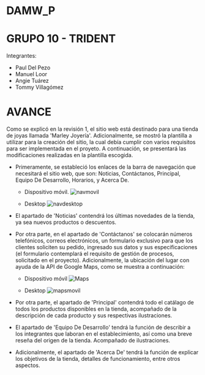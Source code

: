# DAMW_P
# GRUPO 10 - TRIDENT
Integrantes:
- Paul Del Pezo
- Manuel Loor
- Angie Tuárez
- Tommy Villagómez

# AVANCE

Como se explicó en la revisión 1, el sitio web está destinado para una tienda de joyas llamada 'Marley Joyería'. Adicionalmente, se mostró la plantilla a utilizar para la creación del sitio, la cual debía cumplir con varios requisitos para ser implementada en el proyeto. A continuación, se presentará las modificaciones realizadas en la plantilla escogida.

- Primeramente, se estableció los enlaces de la barra de navegación que necesitará el sitio web, que son: Noticias, Contáctanos, Principal, Equipo De Desarrollo, Horarios, y Acerca De.

  - Dispositivo móvil.
    ![navmovil](https://user-images.githubusercontent.com/66036423/122610286-f9aab580-d044-11eb-9816-851311f4cd22.PNG)


  - Desktop
    ![navdesktop](https://user-images.githubusercontent.com/66036423/122610362-17781a80-d045-11eb-8aec-c3240623a069.PNG)


- El apartado de 'Noticias' contendrá los últimas novedades de la tienda, ya sea nuevos productos o descuentos.

- Por otra parte, en el apartado de 'Contáctanos' se colocarán números telefónicos, correos electrónicos, un formulario exclusivo para que los clientes soliciten su pedido, ingresado sus datos y sus especificaciones (el formulario contemplará el requisito de gestión de procesos, solicitado en el proyecto). Adicionalmente, la ubicación del lugar con ayuda de la API de Google Maps, como se muestra a continuación:

  - Dispositivo móvil
    ![Maps](https://user-images.githubusercontent.com/66036423/122611458-fadce200-d046-11eb-8022-1d35d82822e7.PNG)


  - Desktop
    ![mapsmovil](https://user-images.githubusercontent.com/66036423/122612926-95d6bb80-d049-11eb-8882-86548609ad64.PNG)


- Por otra parte, el apartado de 'Principal' contendrá todo el catálago de todos los productos disponibles en la tienda, acompañado de la descripción de cada producto y sus respectivas ilustraciones.

- El apartado de 'Equipo De Desarrollo' tendrá la función de describir a los integrantes que laboran en el establecimiento, así como una breve reseña del origen de la tienda. Acompañado de ilustraciones.

- Adicionalmente, el apartado de 'Acerca De' tendrá la función de explicar los objetivos de la tienda, detalles de funcionamiento, entre otros aspectos.

